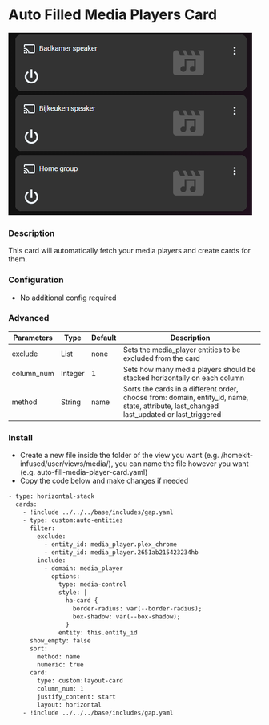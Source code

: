 # Auto Filled Media Players Card
![Homekit Infused](../images/auto-fill-media-players-card.png)

### Description
This card will automatically fetch your media players and create cards for them.

### Configuration
- No additional config required 

### Advanced
| Parameters | Type | Default | Description |
|----------------------------------|-------------|----------------------------------|----------------------------------------------------------------------------------------------------------------------------------------------------------------------|
| exclude | List | none | Sets the media_player entities to be excluded from the card |
| column_num | Integer | 1 | Sets how many media players should be stacked horizontally on each column |
| method | String | name | Sorts the cards in a different order, choose from: domain, entity_id, name, state, attribute, last_changed last_updated or last_triggered |

### Install
- Create a new file inside the folder of the view you want (e.g. /homekit-infused/user/views/media/), you can name the file however you want (e.g. auto-fill-media-player-card.yaml)
- Copy the code below and make changes if needed

```
- type: horizontal-stack
  cards:
    - !include ../../../base/includes/gap.yaml
    - type: custom:auto-entities
      filter:
        exclude:
          - entity_id: media_player.plex_chrome
          - entity_id: media_player.2651ab215423234hb
        include:
          - domain: media_player
            options:
              type: media-control
              style: |
                ha-card {
                  border-radius: var(--border-radius);
                  box-shadow: var(--box-shadow);
                }
              entity: this.entity_id
      show_empty: false
      sort:
        method: name
        numeric: true
      card:
        type: custom:layout-card
        column_num: 1
        justify_content: start
        layout: horizontal
    - !include ../../../base/includes/gap.yaml
```
